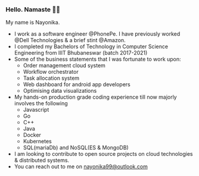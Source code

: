 ### Hello. Namaste 🙏🏻

My name is Nayonika. 

- I work as a software engineer @PhonePe. I have previously worked @Dell Technologies & a brief stint @Amazon.
- I completed my Bachelors of Technology in Computer Science Engineering from IIIT Bhubaneswar (batch 2017-2021)
- Some of the business statements that I was fortunate to work upon:
  	- Order management cloud system
  	- Workflow orchestrator
  	- Task allocation system
  	- Web dashboard for android app developers
  	- Optimising data visualizations
- My hands-on production grade coding experience till now majorly involves the following
  	- Javascript
  	- Go
  	- C++
  	- Java
  	- Docker
  	- Kubernetes
  	- SQL(mariaDb) and NoSQL(ES & MongoDB)
- I am looking to contribute to open source projects on cloud technologies & distributed systems.
- You can reach out to me on nayonika99@outlook.com

<!--
**Nayhay99/Nayhay99** is a ✨ _special_ ✨ repository because its `README.md` (this file) appears on your GitHub profile.

Here are some ideas to get you started:

- 🔭 I’m currently working on ...
- 🌱 I’m currently learning ...
- 👯 I’m looking to collaborate on ...
- 🤔 I’m looking for help with ...
- 💬 Ask me about ...
- 📫 How to reach me: ...
- 😄 Pronouns: ...
- ⚡ Fun fact: ...
-->
